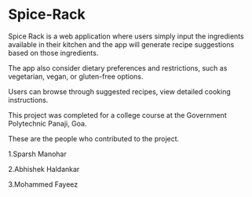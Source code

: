 # Spice-Rack

Spice Rack is a web application where users simply input the ingredients available in their kitchen and the app will generate recipe suggestions based on those ingredients.

The app also consider dietary preferences and restrictions, such as vegetarian, vegan, or gluten-free options.

Users can browse through suggested recipes, view detailed cooking instructions.

This project was completed for a college course at the Government Polytechnic Panaji, Goa.

These are the people who contributed to the project.

1.Sparsh Manohar

2.Abhishek Haldankar

3.Mohammed Fayeez



